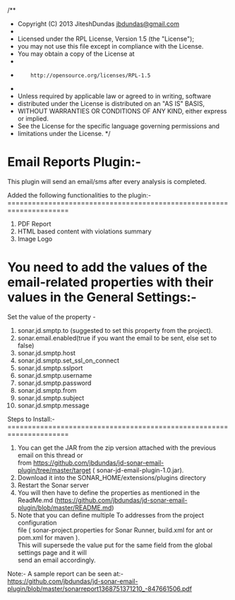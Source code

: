 /**
 * Copyright (C) 2013 JiteshDundas <jbdundas@gmail.com>
 *
 * Licensed under the RPL License, Version 1.5 (the "License");
 * you may not use this file except in compliance with the License.
 * You may obtain a copy of the License at
 *
 *         http://opensource.org/licenses/RPL-1.5
 *
 * Unless required by applicable law or agreed to in writing, software
 * distributed under the License is distributed on an "AS IS" BASIS,
 * WITHOUT WARRANTIES OR CONDITIONS OF ANY KIND, either express or implied.
 * See the License for the specific language governing permissions and
 * limitations under the License.
 */

Email Reports Plugin:-
=====================

This plugin will send an email/sms after every analysis is completed.<br>

Added the following functionalities to the plugin:-<br>
=====================================================================<br>
1) PDF Report<br>
2) HTML based content with violations summary<br>
3) Image Logo<br>


You need to add the values of the email-related properties with their values in the General Settings:-<br>
=====================================================================
Set the value of the property - <br>
1)  sonar.jd.smptp.to (suggested to set this property from the project).<br>
2)  sonar.email.enabled(true if you want the email to be sent, else set to false) <br>
3)  sonar.jd.smptp.host<br>
4)  sonar.jd.smptp.set_ssl_on_connect<br>
5)  sonar.jd.smptp.sslport<br>
6)  sonar.jd.smptp.username<br>
7)  sonar.jd.smptp.password<br>
8)  sonar.jd.smptp.from<br>
9)  sonar.jd.smptp.subject<br>
10) sonar.jd.smptp.message<br>

Steps to Install:-<br>
=====================================================================<br>
1) You can get the JAR from the zip version attached with the previous email on this thread or <br>
from  https://github.com/jbdundas/jd-sonar-email-plugin/tree/master/target  ( sonar-jd-email-plugin-1.0.jar). <br>
2) Download it into the SONAR_HOME/extensions/plugins directory<br>
3) Restart the Sonar server<br>
4) You will then have to define the properties as mentioned in the <br>
ReadMe.md (https://github.com/jbdundas/jd-sonar-email-plugin/blob/master/README.md)<br>
5) Note that you can define multiple To addresses from the project configuration <br>
file ( sonar-project.properties for Sonar Runner, build.xml for ant or pom.xml for maven ).<br>
 This will supersede the value put for the same field from the global settings page and it will<br>
  send an email accordingly.<br>
  
 Note:- A sample report can be seen at:- <br>
 https://github.com/jbdundas/jd-sonar-email-plugin/blob/master/sonarreport1368751371210_-847661506.pdf <br>
